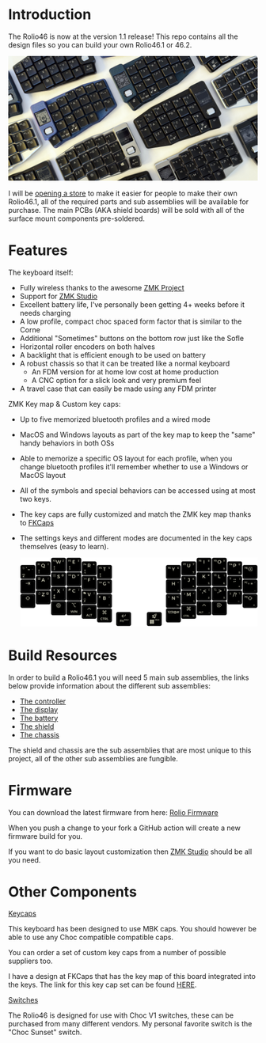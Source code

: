 # Introduction
The Rolio46 is now at the version 1.1 release! This repo contains all the design files so you can build your own Rolio46.1 or 46.2.

![Rolio46.3](images/main.jpg?raw=true "Rolio46.3")

I will be [opening a store](https://keydio.io) to make it easier for people to make their own Rolio46.1, all of the required parts and sub assemblies will be available for purchase. The main PCBs (AKA shield boards) will be sold with all of the surface mount components pre-soldered.

# Features
The keyboard itself:
- Fully wireless thanks to the awesome [ZMK Project](https://zmk.dev)
- Support for [ZMK Studio](https://zmk.studio/download)
- Excellent battery life, I've personally been getting 4+ weeks before it needs charging
- A low profile, compact choc spaced form factor that is similar to the Corne
- Additional "Sometimes" buttons on the bottom row just like the Sofle
- Horizontal roller encoders on both halves
- A backlight that is efficient enough to be used on battery
- A robust chassis so that it can be treated like a normal keyboard
  - An FDM version for at home low cost at home production
  - A CNC option for a slick look and very premium feel
- A travel case that can easily be made using any FDM printer

ZMK Key map & Custom key caps:
- Up to five memorized bluetooth profiles and a wired mode
- MacOS and Windows layouts as part of the key map to keep the "same" handy behaviors in both OSs
- Able to memorize a specific OS layout for each profile, when you change bluetooth profiles it'll remember whether to use a Windows or MacOS layout
- All of the symbols and special behaviors can be accessed using at most two keys.
- The key caps are fully customized and match the ZMK key map thanks to [FKCaps](https://fkcaps.com/custom/UCR89J?a=KeydioDiscount)
- The settings keys and different modes are documented in the key caps themselves (easy to learn).

  [![Version 1.1 Key Caps](images/key_legend.png?raw=true "Version 1.1 Key Caps")](https://fkcaps.com/custom/UCR89J?a=KeydioDiscount)


# Build Resources
In order to build a Rolio46.1 you will need 5 main sub assemblies, the links below provide information about the different sub assemblies:
 * [The controller](doc/controller.md)
 * [The display](doc/display.md)
 * [The battery](doc/battery.md)
 * [The shield](pcb/README.md)
 * [The chassis](chassis/README.md)

The shield and chassis are the sub assemblies that are most unique to this project, all of the other sub assemblies are fungible.


# Firmware

You can download the latest firmware from here: [Rolio Firmware](https://github.com/MickiusMousius/RolioFirmware)

When you push a change to your fork a GitHub action will create a new firmware build for you.

If you want to do basic layout customization then [ZMK Studio](https://zmk.studio/download) should be all you need.

# Other Components

<ins>Keycaps</ins>

This keyboard has been designed to use MBK caps. You should however be able to use any Choc compatible compatible caps.

You can order a set of custom key caps from a number of possible suppliers too.

I have a design at FKCaps that has the key map of this board integrated into the keys. The link for this key cap set can be found [HERE](https://fkcaps.com/custom/UCR89J?a=KeydioDiscount).


<ins>Switches</ins>

The Rolio46 is designed for use with Choc V1 switches, these can be purchased from many different vendors. My personal favorite switch is the "Choc Sunset" switch.
